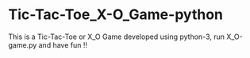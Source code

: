 # Tic-Tac-Toe_X-O_Game-python
 This is a Tic-Tac-Toe or X_O Game developed using python-3, run X_O-game.py and have fun !!
